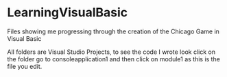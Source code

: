 # LearningVisualBasic
Files showing me progressing through the creation of the Chicago Game in Visual Basic

All folders are Visual Studio Projects, to see the code I wrote look click on the folder go to consoleapplication1 and then click on module1 as this is the file you edit.   
